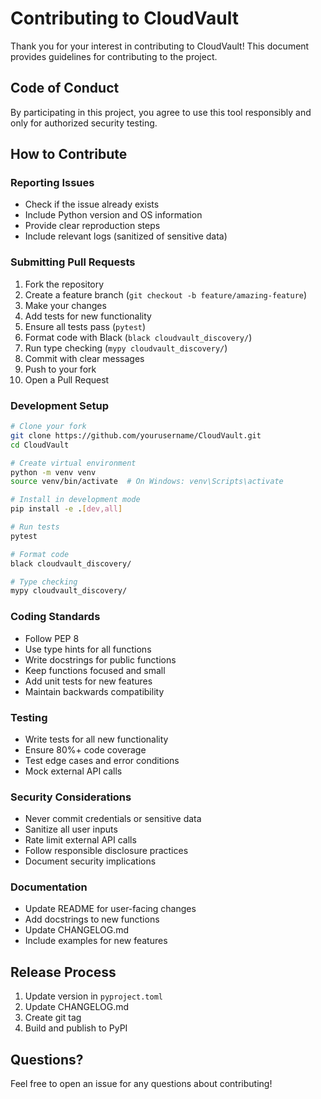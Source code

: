 # Contributing to CloudVault

Thank you for your interest in contributing to CloudVault! This document provides guidelines for contributing to the project.

## Code of Conduct

By participating in this project, you agree to use this tool responsibly and only for authorized security testing.

## How to Contribute

### Reporting Issues

- Check if the issue already exists
- Include Python version and OS information
- Provide clear reproduction steps
- Include relevant logs (sanitized of sensitive data)

### Submitting Pull Requests

1. Fork the repository
2. Create a feature branch (`git checkout -b feature/amazing-feature`)
3. Make your changes
4. Add tests for new functionality
5. Ensure all tests pass (`pytest`)
6. Format code with Black (`black cloudvault_discovery/`)
7. Run type checking (`mypy cloudvault_discovery/`)
8. Commit with clear messages
9. Push to your fork
10. Open a Pull Request

### Development Setup

```bash
# Clone your fork
git clone https://github.com/yourusername/CloudVault.git
cd CloudVault

# Create virtual environment
python -m venv venv
source venv/bin/activate  # On Windows: venv\Scripts\activate

# Install in development mode
pip install -e .[dev,all]

# Run tests
pytest

# Format code
black cloudvault_discovery/

# Type checking
mypy cloudvault_discovery/
```

### Coding Standards

- Follow PEP 8
- Use type hints for all functions
- Write docstrings for public functions
- Keep functions focused and small
- Add unit tests for new features
- Maintain backwards compatibility

### Testing

- Write tests for all new functionality
- Ensure 80%+ code coverage
- Test edge cases and error conditions
- Mock external API calls

### Security Considerations

- Never commit credentials or sensitive data
- Sanitize all user inputs
- Rate limit external API calls
- Follow responsible disclosure practices
- Document security implications

### Documentation

- Update README for user-facing changes
- Add docstrings to new functions
- Update CHANGELOG.md
- Include examples for new features

## Release Process

1. Update version in `pyproject.toml`
2. Update CHANGELOG.md
3. Create git tag
4. Build and publish to PyPI

## Questions?

Feel free to open an issue for any questions about contributing!